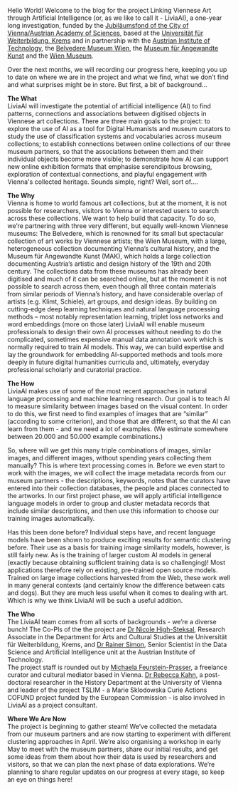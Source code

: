 Hello World! 
Welcome to the blog for the project Linking Viennese Art through Artificial Intelligence (or, as we like to call it - LiviaAI), a one-year long investigation, funded by the [Jubiläumsfond of the City of Vienna/Austrian Academy of Sciences](https://www.oeaw.ac.at/foerderungen/jubilaeumsfonds), based at the [Universität für Weiterbildung, Krems](https://www.donau-uni.ac.at/de.html) and in partnership with the [Austrian Institute of Technology](https://www.ait.ac.at), the [Belvedere Museum Wien](https://www.belvedere.at), the [Museum für Angewandte Kunst](https://www.mak.at) and the [Wien Museum](https://www.wienmuseum.at). 

Over the next months, we will recording our progress here, keeping you up to date on where we are in the project and what we find, what we don’t find and what surprises might be in store. But first, a bit of background…

**The What**  
LiviaAI will investigate the potential of artificial intelligence (AI) to find patterns, connections and associations between digitised objects in Viennese art collections. There are three main goals to the project:
to explore the use of AI as a tool for Digital Humanists and museum curators to study the use of classification systems and vocabularies across museum collections; 
to establish connections between online collections of our three museum partners, so that the associations between them and their individual objects become more visible; to demonstrate how AI can support new online exhibition formats that emphasise serendipitous browsing, exploration of contextual connections, and playful engagement with Vienna's collected heritage.
Sounds simple, right? Well, sort of….

**The Why**  
Vienna is home to world famous art collections, but at the moment, it is not possible for researchers, visitors to Vienna or interested users to search across these collections. We want to help build that capacity. To do so, we’re partnering with three very different, but equally well-known Viennese museums:
The Belvedere, which is renowned for its small but spectacular collection of art works by Viennese artists; the Wien Museum, with a large, heterogeneous collection documenting Vienna’s cultural history, and the Museum für Angewandte Kunst (MAK), which holds a large collection documenting Austria’s artistic and design history of the 19th and 20th century. The collections data from these museums has already been digitised and much of it can be searched online, but at the moment it is not possible to search across them, even though all three contain materials from similar periods of Vienna’s history, and have considerable overlap of artists (e.g. Klimt, Schiele), art groups, and design ideas. By building on cutting-edge deep learning techniques and natural language processing methods – most notably representation learning, triplet loss networks and word embeddings (more on those later) LiviaAI will enable museum professionals to design their own AI processes without needing to do the complicated, sometimes expensive manual data annotation work which is normally required to train AI models. This way, we can build expertise and lay the groundwork for embedding AI-supported methods and tools more deeply in future digital humanities curricula and, ultimately, everyday professional scholarly and curatorial practice. 

**The How**  
LiviaAI makes use of some of the most recent approaches in natural language processing and machine learning research. Our goal is to teach AI to measure similarity between images based on the visual content. In order to do this, we first need to find examples of images that are “similar” (according to some criterion), and those that are different, so that the AI can learn from them - and we need a lot of examples. (We estimate somewhere between 20.000 and 50.000 example combinations.)

So, where will we get this many triple combinations of images, similar images, and different images, without spending years collecting them manually? This is where text processing comes in. Before we even start to work with the images, we will collect the image metadata records from our museum partners - the descriptions, keywords, notes that the curators have entered into their collection databases, the people and places connected to the artworks. In our first project phase, we will apply artificial intelligence language models in order to group and cluster metadata records that include similar descriptions, and then use this information to choose our training images automatically.

Has this been done before? Individual steps have, and recent language models have been shown to produce exciting results for semantic clustering before. Their use as a basis for training image similarity models, however, is still fairly new. As is the training of larger custom AI models in general (exactly because obtaining sufficient training data is so challenging)! Most applications therefore rely on existing, pre-trained open source models. Trained on large image collections harvested from the Web, these work well in many general contexts (and certainly know the difference between cats and dogs). But they are much less useful when it comes to dealing with art. Which is why we think LiviaAI will be such a useful addition. 

**The Who**  
The LiviaAI team comes from all sorts of backgrounds - we’re a diverse bunch! 
The Co-PIs of the the project are [Dr Nicole High-Steksal](https://www.donau-uni.ac.at/de/universitaet/organisation/mitarbeiterinnen/person/4295316299), Research Associate in the Department for Arts and Cultural Studies at the Universität für Weiterbildung, Krems, and [Dr Rainer Simon](https://www.ait.ac.at/en/about-the-ait/researcher-profiles?tx_aitprofile_pi1%5Bname%5D=Simon%20Rainer&cHash=d5174edd281901dc2a7868de3656a4f0), Senior Scientist in the Data Science and Artificial Intelligence unit at the Austrian Institute of Technology.  
The project staff is rounded out by [Michaela Feurstein-Prasser](https://at.linkedin.com/in/michaela-feurstein-prasser-51a55367?challengeId=AQF6Z4XU1IYQPQAAAYBA6IJQuEshOJuiUTDHWOIpql-E5bpOhZ7tCMoPH3UgZsFpj0nuqTriv_Lwb56DmY_Jn4dGu9ms19HJPQ&submissionId=6829cdbe-6b3e-e716-fa7d-4e1a0f07935a), a freelance curator and cultural mediator based in Vienna. 
[Dr Rebecca Kahn](https://rewire.univie.ac.at/fellows/kahn-rebecca-josina), a post-doctoral researcher in the History Department at the University of Vienna and leader of the project TSLIM - a Marie Sklodowska Curie Actions COFUND project funded by the European Commission - is also involved in LiviaAI as a project consultant. 


**Where We Are Now**  
The project is beginning to gather steam! We’ve collected the  metadata from our museum partners and are now starting to experiment with different  clustering approaches in April. We’re also organising a workshop in early May to meet with the museum partners, share our initial results, and get some ideas from them about how their data is used by researchers and visitors, so that we can plan the next phase of data explorations. We’re planning to share regular updates on our progress at every stage, so keep an eye on things here!
